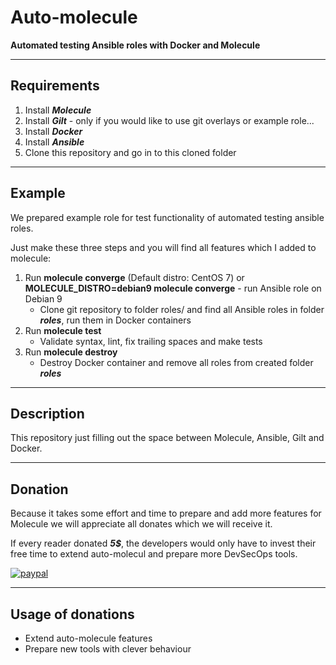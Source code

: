 # Auto-molecule

**Automated testing Ansible roles with Docker and Molecule**

---

## Requirements

1. Install ***Molecule***
2. Install ***Gilt*** - only if you would like to use git overlays or example role...
3. Install ***Docker***
4. Install ***Ansible***
5. Clone this repository and go in to this cloned folder

---

## Example

We prepared example role for test functionality of automated testing ansible roles.

Just make these three steps and you will find all features which I added to molecule:


1. Run **molecule converge** (Default distro: CentOS 7) or 
   **MOLECULE_DISTRO=debian9 molecule converge** - run Ansible role on Debian 9
   - Clone git repository to folder roles/ and find all Ansible roles in folder ***roles***, run them in Docker containers
2. Run **molecule test**
   - Validate syntax, lint, fix trailing spaces and make tests  
3. Run **molecule destroy**
   - Destroy Docker container and remove all roles from created folder ***roles***

---

## Description

This repository just filling out the space between Molecule, Ansible, Gilt and Docker.

---

## Donation

Because it takes some effort and time to prepare and add more features for Molecule we will appreciate all donates which we will receive it.

If every reader donated ***5$***, the developers would only have to invest their free time to extend auto-molecul and prepare  more DevSecOps tools.

[![paypal](https://www.paypalobjects.com/en_US/i/btn/btn_donateCC_LG.gif)](https://paypal.me/cleveritcz)

---

## Usage of donations

 - Extend auto-molecule features
 - Prepare new tools with clever behaviour 
